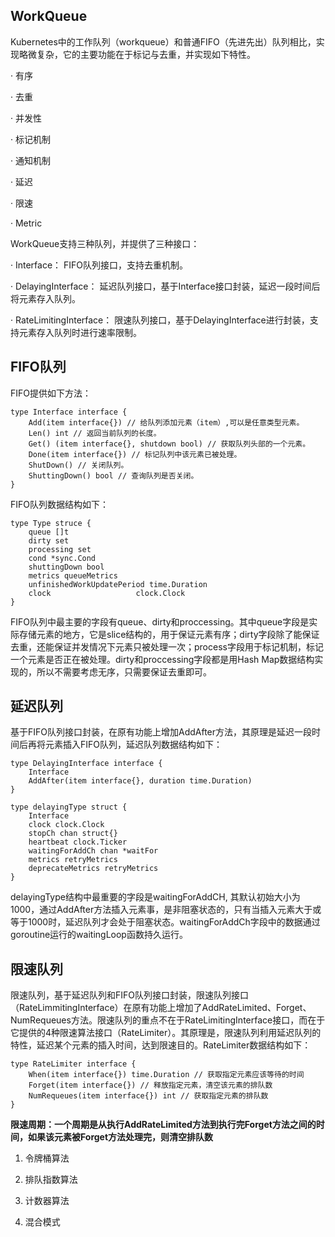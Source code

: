 ## WorkQueue
Kubernetes中的工作队列（workqueue）和普通FIFO（先进先出）队列相比，实现略微复杂，它的主要功能在于标记与去重，并实现如下特性。

· 有序

· 去重

· 并发性

· 标记机制

· 通知机制

· 延迟

· 限速

· Metric

WorkQueue支持三种队列，并提供了三种接口：

· Interface： FIFO队列接口，支持去重机制。

· DelayingInterface： 延迟队列接口，基于Interface接口封装，延迟一段时间后将元素存入队列。

· RateLimitingInterface： 限速队列接口，基于DelayingInterface进行封装，支持元素存入队列时进行速率限制。

## FIFO队列

FIFO提供如下方法：

```
type Interface interface {
    Add(item interface{}) // 给队列添加元素（item）,可以是任意类型元素。
    Len() int // 返回当前队列的长度。
    Get() (item interface{}, shutdown bool) // 获取队列头部的一个元素。
    Done(item interface{}) // 标记队列中该元素已被处理。 
    ShutDown() // 关闭队列。
    ShuttingDown() bool // 查询队列是否关闭。    
}
```

FIFO队列数据结构如下：

```
type Type struce {
    queue []t
    dirty set
    processing set
    cond *sync.Cond
    shuttingDown bool
    metrics queueMetrics
    unfinishedWorkUpdatePeriod time.Duration
    clock                   clock.Clock
}
```

FIFO队列中最主要的字段有queue、dirty和proccessing。其中queue字段是实际存储元素的地方，它是slice结构的，用于保证元素有序；dirty字段除了能保证去重，还能保证并发情况下元素只被处理一次；process字段用于标记机制，标记一个元素是否正在被处理。dirty和proccessing字段都是用Hash Map数据结构实现的，所以不需要考虑无序，只需要保证去重即可。

## 延迟队列
基于FIFO队列接口封装，在原有功能上增加AddAfter方法，其原理是延迟一段时间后再将元素插入FIFO队列，延迟队列数据结构如下：

```
type DelayingInterface interface {
    Interface
    AddAfter(item interface{}, duration time.Duration)
}

type delayingType struct {
    Interface
    clock clock.Clock
    stopCh chan struct{}
    heartbeat clock.Ticker
    waitingForAddCh chan *waitFor
    metrics retryMetrics
    deprecateMetrics retryMetrics
}
```

delayingType结构中最重要的字段是waitingForAddCH, 其默认初始大小为1000，通过AddAfter方法插入元素事，是非阻塞状态的，只有当插入元素大于或等于1000时，延迟队列才会处于阻塞状态。waitingForAddCh字段中的数据通过goroutine运行的waitingLoop函数持久运行。

## 限速队列
限速队列，基于延迟队列和FIFO队列接口封装，限速队列接口（RateLimmitingInterface）在原有功能上增加了AddRateLimited、Forget、NumRequeues方法。限速队列的重点不在于RateLimitingInterface接口，而在于它提供的4种限速算法接口（RateLimiter）。其原理是，限速队列利用延迟队列的特性，延迟某个元素的插入时间，达到限速目的。RateLimiter数据结构如下：

```
type RateLimiter interface {
    When(item interface{}) time.Duration // 获取指定元素应该等待的时间
    Forget(item interface{}) // 释放指定元素，清空该元素的排队数
    NumRequeues(item interface{}) int // 获取指定元素的排队数
}
```

**限速周期：一个周期是从执行AddRateLimited方法到执行完Forget方法之间的时间，如果该元素被Forget方法处理完，则清空排队数**

1. 令牌桶算法

2. 排队指数算法

3. 计数器算法

4. 混合模式
